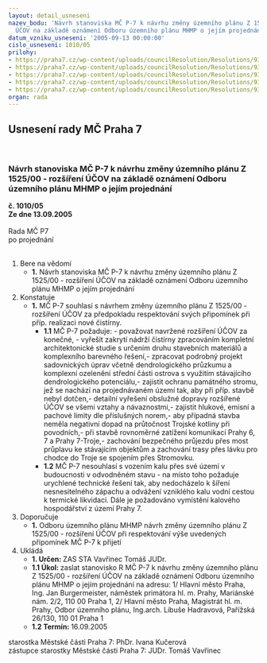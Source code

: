 ```yaml
---
layout: detail_usneseni
nazev_bodu: 'Návrh stanoviska MČ P-7 k návrhu změny územního plánu Z 1525/00 - rozšíření
  ÚČOV na základě oznámení Odboru územního plánu MHMP o jejím projednání  '
datum_vzniku_usneseni: '2005-09-13 00:00:00'
cislo_usneseni: 1010/05
prilohy:
- https://praha7.cz/wp-content/uploads/councilResolution/Resolutions/9365/48-zmena_11.jpg
- https://praha7.cz/wp-content/uploads/councilResolution/Resolutions/9365/48-zadani_zmeny.doc.htm
- https://praha7.cz/wp-content/uploads/councilResolution/Resolutions/9365/48-zmena_31.jpg
- https://praha7.cz/wp-content/uploads/councilResolution/Resolutions/9365/48-zmena_32.jpg
- https://praha7.cz/wp-content/uploads/councilResolution/Resolutions/9365/48-zmena_41.jpg
organ: rada
---
```

<div id="ucUsn_pList" class="usn">
	<span><h2>Usnesení rady MČ Praha 7 </h2>
<br></span><div class="standBody">
<span><h3>Návrh stanoviska MČ P-7 k návrhu změny územního plánu Z 1525/00 - rozšíření ÚČOV na základě oznámení Odboru územního plánu MHMP o jejím projednání  </h3></span><div class="center">
		<strong>č. 1010/05</strong><br>
	</div>
<div class="center">
		<strong>Ze dne 13.09.2005</strong><br><br>
	</div>Rada MČ P7<br> po projednání<br><br><ol>
<li>Bere na vědomí<ul><li>
<strong>1.</strong> Návrh stanoviska MČ P-7 k návrhu změny územního plánu Z 1525/00 - rozšíření ÚČOV na základě oznámení Odboru územního plánu MHMP o jejím projednání  </li></ul>
</li>
<li>Konstatuje<ul><li>
<strong>1.</strong> MČ P-7 souhlasí s návrhem změny územního plánu Z 1525/00 - rozšíření ÚČOV za předpokladu respektování svých připomínek při příp. realizaci nové čistírny.<ul>
<li>
<strong>1.1</strong> MČ P-7 požaduje: - považovat navržené rozšíření ÚČOV za konečné, - vyřešit zakrytí nádrží čistírny zpracováním kompletní architektonické studie s určením druhu stavebních materiálů a komplexního barevného řešení,- zpracovat podrobný projekt sadovnických úprav včetně dendrologického průzkumu a komplexní ozelenění střední části ostrova s využitím stávajícího dendrologického potenciálu,- zajistit ochranu památného stromu, jež se nachází na projednávaném území tak, aby při příp. stavbě nebyl dotčen,- detailní vyřešení obslužné dopravy rozšířené ÚČOV se všemi vztahy a návaznostmi,- zajistit hlukové, emisní a pachové limity dle příslušných norem,- aby případná stavba neměla negativní dopad na průtočnost Trojské kotliny při povodních,- při stavbě rovnoměrné zatížení komunikací Prahy 6, 7 a Prahy 7-Troje,- zachování bezpečného průjezdu přes most průplavu ke stávajícím objektům a zachování trasy přes lávku pro chodce do Troje se spojením přes Stromovku.</li>
<li>
<strong>1.2</strong> MČ P-7 nesouhlasí s vozením kalu přes své území v budoucnosti v odvodněném stavu - na místo toho požaduje urychlené technické řešení tak, aby nedocházelo k šíření nesnesitelného zápachu a odvážení vzniklého kalu vodní cestou k termické likvidaci. Dále je požadováno vymístění kalového hospodářství z území Prahy 7.</li>
</ul>
</li></ul>
</li>
<li>Doporučuje<ul><li>
<strong>1.</strong> Odboru územního plánu MHMP návrh změny územního plánu Z 1525/00 - rozšíření ÚČOV při respektování výše uvedených připomínek MČ P-7 k přijetí</li></ul>
</li>
<li>Ukládá<ul>
<li>
<strong>1. Určen: </strong>ZAS STA Vavřinec Tomáš JUDr.</li>
<li>
<strong>1.1 Úkol: </strong>zaslat stanovisko R MČ P-7 k návrhu změny územního plánu Z 1525/00 - rozšíření ÚČOV na základě oznámení Odboru územního plánu MHMP o jejím projednání na adresu: 1/ Hlavní město Praha, Ing. Jan Burgermeister, náměstek primátora hl. m. Prahy, Mariánské nám. 2/2, 110 00 Praha 1, 2/ Hlavní město Praha, Magistrát hl. m. Prahy, Odbor územního plánu, Ing.arch. Libuše Hadravová, Pařížská 26/130, 110 01 Praha 1</li>
<li>
<strong>1.2 Termín: </strong>16.09.2005</li>
</ul>
</li>
</ol>starostka Městské části Praha 7: PhDr. Ivana Kučerová<br>zástupce starostky Městské části Praha 7: JUDr. Tomáš Vavřinec 
</div>
</div>